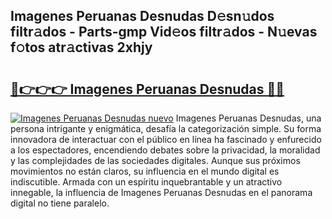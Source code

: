## Imagenes Peruanas Desnudas D𝚎sn𝚞dos filtr𝚊dos - Parts-gmp Vid𝚎os filtr𝚊dos - N𝚞evas f𝚘tos atr𝚊ctivas 2xhjy

# <h2><a href="http://mb6qipm.tromn.icu/?c=Imagenes+Peruanas+Desnudas">🔗👉👉👉 Imagenes Peruanas Desnudas 🔗🔗</a></h2>

[![Imagenes Peruanas Desnudas nuevo](https://i.imgur.com/pEAQMta.gif)](http://mb6qipm.tromn.icu/?c=Imagenes+Peruanas+Desnudas)
Imagenes Peruanas Desnudas, una persona intrigante y enigmática, desafía la categorización simple. Su forma innovadora de interactuar con el público en línea ha fascinado y enfurecido a los espectadores, encendiendo debates sobre la privacidad, la moralidad y las complejidades de las sociedades digitales. Aunque sus próximos movimientos no están claros, su influencia en el mundo digital es indiscutible. Armada con un espíritu inquebrantable y un atractivo innegable, la influencia de Imagenes Peruanas Desnudas en el panorama digital no tiene paralelo.
